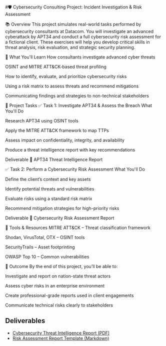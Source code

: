 #🛡️ Cybersecurity Consulting Project: Incident Investigation & Risk Assessment

📚 Overview
This project simulates real-world tasks performed by cybersecurity consultants at Datacom. You will investigate an advanced cyberattack by APT34 and conduct a full cybersecurity risk assessment for a fictional client. These exercises will help you develop critical skills in threat analysis, risk evaluation, and strategic security planning.

🧠 What You'll Learn
How consultants investigate advanced cyber threats

OSINT and MITRE ATT&CK-based threat profiling

How to identify, evaluate, and prioritize cybersecurity risks

Using a risk matrix to assess threats and recommend mitigations

Communicating findings and strategies to non-technical stakeholders

🚀 Project Tasks
✅ Task 1: Investigate APT34 & Assess the Breach
What You'll Do

Research APT34 using OSINT tools

Apply the MITRE ATT&CK framework to map TTPs

Assess impact on confidentiality, integrity, and availability

Produce a threat intelligence report with key recommendations

Deliverable
📄 APT34 Threat Intelligence Report

✅ Task 2: Perform a Cybersecurity Risk Assessment
What You'll Do

Define the client’s context and key assets

Identify potential threats and vulnerabilities

Evaluate risks using a standard risk matrix

Recommend mitigation strategies for high-priority risks

Deliverable
📄 Cybersecurity Risk Assessment Report

🧰 Tools & Resources
MITRE ATT&CK – Threat classification framework

Shodan, VirusTotal, OTX – OSINT tools

SecurityTrails – Asset footprinting

OWASP Top 10 – Common vulnerabilities

🏁 Outcome
By the end of this project, you’ll be able to:

Investigate and report on nation-state threat actors

Assess cyber risks in an enterprise environment

Create professional-grade reports used in client engagements

Communicate technical risks clearly to stakeholders

## Deliverables

- [Cybersecurity Threat Intelligence Report (PDF)](https://github.com/CarineJackson1/-cybersecurity-incident-investigation-threat-intelligence-reporting/blob/main/Cybersecurity%20Threat%20Intelligence%20Report.pdf)
- [Risk Assessment Report Template (Markdown)]()


